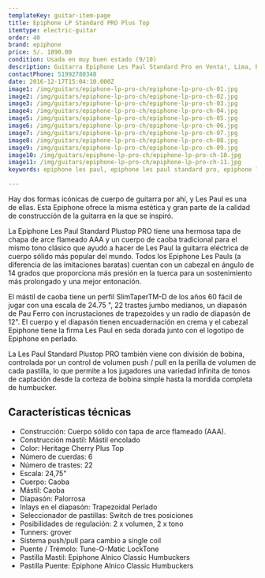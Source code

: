 ```yaml
---
templateKey: guitar-item-page
title: Epiphone LP Standard PRO Plus Top
itemtype: electric-guitar
order: 40
brand: epiphone
price: S/. 1890.00
condition: Usada en muy buen estado (9/10)
description: Guitarra Epiphone Les Paul Standard Pro en Venta!, Lima, Peru
contactPhone: 51992780348
date: 2016-12-17T15:04:10.000Z
image1: /img/guitars/epiphone-lp-pro-ch/epiphone-lp-pro-ch-01.jpg
image2: /img/guitars/epiphone-lp-pro-ch/epiphone-lp-pro-ch-02.jpg
image3: /img/guitars/epiphone-lp-pro-ch/epiphone-lp-pro-ch-03.jpg
image4: /img/guitars/epiphone-lp-pro-ch/epiphone-lp-pro-ch-04.jpg
image5: /img/guitars/epiphone-lp-pro-ch/epiphone-lp-pro-ch-05.jpg
image6: /img/guitars/epiphone-lp-pro-ch/epiphone-lp-pro-ch-06.jpg
image7: /img/guitars/epiphone-lp-pro-ch/epiphone-lp-pro-ch-07.jpg
image8: /img/guitars/epiphone-lp-pro-ch/epiphone-lp-pro-ch-08.jpg
image9: /img/guitars/epiphone-lp-pro-ch/epiphone-lp-pro-ch-09.jpg
image10: /img/guitars/epiphone-lp-pro-ch/epiphone-lp-pro-ch-10.jpg
image11: /img/guitars/epiphone-lp-pro-ch/epiphone-lp-pro-ch-11.jpg
keywords: epiphone les paul, epiphone les paul standard pro, epiphone les paul standard

---
```


Hay dos formas icónicas de cuerpo de guitarra por ahí, y Les Paul es una de ellas. Esta Epiphone ofrece la misma estética y gran parte de la calidad de construcción de la guitarra en la que se inspiró.

La Epiphone Les Paul Standard Plustop PRO tiene una hermosa tapa de chapa de arce flameado AAA y un cuerpo de caoba tradicional para el mismo tono clásico que ayudó a hacer de Les Paul la guitarra eléctrica de cuerpo sólido más popular del mundo. Todos los Epiphone Les Pauls (a diferencia de las imitaciones baratas) cuentan con un cabezal en ángulo de 14 grados que proporciona más presión en la tuerca para un sostenimiento más prolongado y una mejor entonación. 

El mástil de caoba tiene un perfil SlimTaperTM-D de los años 60 fácil de jugar con una escala de 24.75 ", 22 trastes jumbo medianos, un diapasón de Pau Ferro con incrustaciones de trapezoides y un radio de diapasón de 12". El cuerpo y el diapasón tienen encuadernación en crema y el cabezal Epiphone tiene la firma Les Paul en seda dorada junto con el logotipo de Epiphone en perlado.

La Les Paul Standard Plustop PRO también viene con división de bobina, controlada por un control de volumen push / pull en la perilla de volumen de cada pastilla, lo que permite a los jugadores una variedad infinita de tonos de captación desde la corteza de bobina simple hasta la mordida completa de humbucker.

## Características técnicas

* Construcción: Cuerpo sólido con tapa de arce flameado (AAA).
* Construcción mástil: Mástil encolado
* Color: Heritage Cherry Plus Top
* Número de cuerdas: 6
* Número de trastes: 22
* Escala: 24,75"
* Cuerpo: Caoba
* Mástil: Caoba
* Diapasón: Palorrosa
* Inlays en el diapasón: Trapezoidal Perlado
* Seleccionador de pastillas: Switch de tres posiciones
* Posibilidades de regulación: 2 x volumen, 2 x tono
* Tunners: grover
* Sistema push/pull para cambio a single coil
* Puente / Trémolo: Tune-O-Matic LockTone
* Pastilla Mastil: Epiphone Alnico Classic Humbuckers
* Pastilla Puente: Epiphone Alnico Classic Humbuckers